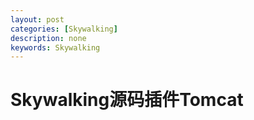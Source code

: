 ```yaml
---
layout: post
categories: [Skywalking]
description: none
keywords: Skywalking
---
```

# Skywalking源码插件Tomcat



































